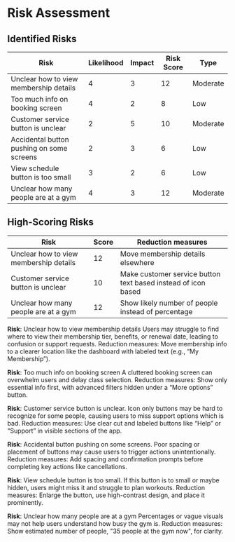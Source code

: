 # Risk Assessment
## Identified Risks
| Risk                                      | Likelihood | Impact | Risk Score | Type     |
| ----------------------------------------- | ---------- | ------ | ---------- | -------- |
| Unclear how to view membership details    | 4          | 3      | 12         | Moderate |
| Too much info on booking screen           | 4          | 2      | 8          | Low      |
| Customer service button is unclear        | 2          | 5      | 10         | Moderate |
| Accidental button pushing on some screens | 2          | 3      | 6          | Low      |
| View schedule button is too small         | 3          | 2      | 6          | Low      |
| Unclear how many people are at a gym      | 4          | 3      | 12         | Moderate |

## High-Scoring Risks
| Risk                                   | Score | Reduction measures                                            |
| -------------------------------------- | ----- | ------------------------------------------------------------- |
| Unclear how to view membership details | 12    | Move membership details elsewhere                             |
| Customer service button is unclear     | 10    | Make customer service button text based instead of icon based |
| Unclear how many people are at a gym   | 12    | Show likely number of people instead of percentage            |


**Risk**: Unclear how to view membership details
Users may struggle to find where to view their membership tier, benefits, or renewal date, leading to confusion or support requests.
Reduction measures: Move membership info to a clearer location like the dashboard with labeled text (e.g., “My Membership”).
 
**Risk**: Too much info on booking screen
A cluttered booking screen can overwhelm users and delay class selection.
Reduction measures: Show only essential info first, with advanced filters hidden under a “More options” button.
 
**Risk**: Customer service button is unclear.
Icon only buttons may be hard to recognize for some people, causing users to miss support options which is bad.
Reduction measures: Use clear cut and labeled buttons like “Help” or “Support” in visible sections of the app.
 
**Risk**: Accidental button pushing on some screens.
Poor spacing or placement of buttons may cause users to trigger actions unintentionally.
Reduction measures: Add spacing and confirmation prompts before completing key actions like cancellations.
 
**Risk**: View schedule button is too small.
If this button is to small or maybe hidden, users might miss it and struggle to plan workouts.
Reduction measures: Enlarge the button, use high-contrast design, and place it prominently.
 
**Risk**: Unclear how many people are at a gym
Percentages or vague visuals may not help users understand how busy the gym is.
Reduction measures: Show estimated number of people, "35 people at the gym now", for clarity.